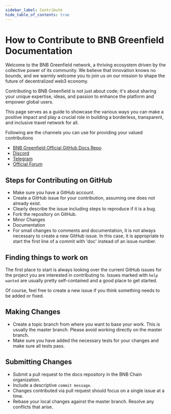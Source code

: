 ```yaml
---
sidebar_label: Contribute
hide_table_of_contents: true
---
```


# How to Contribute to BNB Greenfield Documentation

Welcome to the BNB Greenfield network, a thriving ecosystem driven by the collective power of its community. We believe that innovation knows no bounds, and we warmly welcome you to join us on our mission to shape the future of decentralized web3 economy.

Contributing to BNB Greenfield is not just about code; it's about sharing your unique expertise, ideas, and passion to enhance the platform and empower global users.

This page serves as a guide to showcase the various ways you can make a positive impact and play a crucial role in building a borderless, transparent, and inclusive travel network for all.

Following are the channels you can use for providing your valued contributions

- [BNB Greenfield Official GitHub Docs Repo](https://github.com/bnb-chain/greenfield-docs)
- [Discord](https://discord.com/invite/bnbchain)
- [Telegram](http://t.me/bnbchain)
- [Official Forum](https://forum.bnbchain.org/)

## Steps for Contributing on GitHub

- Make sure you have a GitHub account.
- Create a GitHub issue for your contribution, assuming one does not already exist.
- Clearly describe the issue including steps to reproduce if it is a bug.
- Fork the repository on GitHub.
- Minor Changes
- Documentation
- For small changes to comments and documentation, it is not always necessary to create a new GitHub issue. In this case, it is appropriate to start the first line of a commit with 'doc' instead of an issue number.

## Finding things to work on

The first place to start is always looking over the current GitHub issues for the project you are interested in contributing to. Issues marked with `help wanted` are usually pretty self-contained and a good place to get started.

Of course, feel free to create a new issue if you think something needs to be added or fixed.

## Making Changes

- Create a topic branch from where you want to base your work. This is usually the master branch. Please avoid working directly on the master branch.
- Make sure you have added the necessary tests for your changes and make sure all tests pass.

## Submitting Changes

- Submit a pull request to the docs repository in the BNB Chain organization.
- Include a descriptive `commit message`.
- Changes contributed via pull request should focus on a single issue at a time.
- Rebase your local changes against the master branch. Resolve any conflicts that arise.
